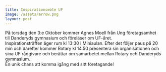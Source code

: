 ```yaml
---
title: Inspirationsmöte UF
image: /assets/arrow.png
layout: post
---
```

På torsdag den 3:e Oktober kommer Agnes Moell från Ung företagsamhet till Danderyds gymnasium och föreläser om UF-året.<br>
Inspirationsträffen äger rum kl 13:30 i Miniaulan. Efter det följer paus på 20 min och därefter kommer Rotary kl 14.50 presentera sin organisationen och sina UF rådgivare och berättar om samarbetet mellan Rotary och Danderyds gymnasium.<br>
En unik chans att komma igång med sitt företagande!
